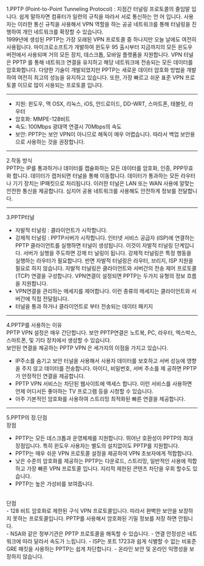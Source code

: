 1.PPTP (Point-to-Point Tunneling Protocol) : 지점간 터널링 프로토콜의 줄임말 입니다. 쉽게 말하자면 컴퓨터가 일련의 규칙을 따라서 서로 통신하는 언
어 입니다. 사용자는 이러한 통신 규칙을 사용해서 VPN 역할을 하는 공공 네트워크를 통해 터널링을 진행하여 개인 네트워크를 확장할 수 있습니다. <br>
1999년에 생성된 PPTP는 가장 오래된 VPN 프로토콜 중 하나지만 오늘 날에도 여전히 사용됩니다. 마이크로소프트가 개발하여 윈도우 95 출시부터 지금까지의 
모든 윈도우 버전에서 사용되며 거의 모든 장치, 데스크톱, 모바일 플랫폼을 지원합니다. VPN 터널은 PPTP 를 통해 네트워크 연결을 유지하고 해당 네트워크에
전송되는 모든 데이터를 암호화합니다. 다양한 기술이 개발되었지만 PPTP는 새로운 데이터 암호화 방법을 개발하여 여전히 최고의 성능을 유지하고 있습니다.
또한, 가장 빠르고 쉬운 표준 VPN 프로토콜 이므로 많이 사용되는 프로토콜 입니다.

-----

- 지원: 윈도우, 맥 OSX, 리눅스, iOS, 안드로이드, DD-WRT, 스마트폰, 태블릿, 라우터
- 암호화: MMPE-128비트
- 속도: 100Mbps 광대역 연결시 70Mbps의 속도
- 보안: PPTP는 보안 VPN이 아니므로 해독이 매우 어렵습니다. 따라서 백업 보안용으로 사용하는 것을 권장합니다.

-----

2.작동 방식 <br>
PPTP는 IP를 통과하거나 데이터를 캡슐화하는 모든 데이터를 암호화, 인증, PPP무효화 합니다. 데이터가 캡처되면 터널을 통해 이동합니다. 데이터가 통과하는
모든 라우터나 기기 장치는 IP패킷으로 처리됩니다. 이러한 터널은 LAN 또는 WAN  사용에 알맞는 안전한 통신을 제공합니다. 심지어 공용 네트워크를 사용해도
안전하게 정보를 전달합니다.

-----

3.PPTP터널 <br>
- 자발적 터널링 : 클라이언트가 시작합니다.
- 강제적 터널링 : PPTP서버가 시작합니다.
인터넷 서비스 공급자 (ISP)에 연결하는 PPTP 클라이언트를 실행하면 터널이 생성됩니다. 이것이 자발적 터널링 단계입니다. 서버가 실행을 주도하면 강제 터
널링이 됩니다. 강제적 터널링은 특정 행동을 실행하는 라우터가 필요합니다. 반면 자발적 터널링은 라우터, 브리지, ISP 지원을 필요로 하지 않습니다. 
자발적 터널링은 클라이언트와 서버간의 전송 제어 프로토콜(TCP) 연결을 구성합니다. VPN연결이 설정되면 PPTP는 두가지 유형의 정보 흐름을 지원합니다.
- VPN연결을 관리하는 메세지를 제어합니다. 이런 종류의 메세지는 클라이언트와 서버간에 직접 전달됩니다.
- 터널을 통과 하거나 클라이언트로 부터 전송되는 데이터 패키지

-----

4.PPTP를 사용하는 이유 <br>
PPTP VPN 설정은 매우 간단합니다. 보안 PPTP연결은 노트북, PC, 라우터, 엑스박스, 스마트폰, 및 기타 장치에서 생성할 수 있습니다. <br>
보안된 연결을 제공하는 PPTP VPN 은 세가지의 이점을 가지고 있습니다.
- IP주소를 숨기고 보안 터널을 사용해서 사용자 데이터를 보호하고 서버 성능에 영향을 주지 않고 데이터를 전송합니다. 아이디, 비밀번호, 서버 주소를 제
공하면 PPTP가 안정적인 연결을 제공합니다. <br>
- PPTP VPN 서비스는 차단된 웹사이트에 액세스 합니다. 이런 서비스를 사용하면 언제 어디서든 좋아하는 TV 프로그램 등을 시청할 수 있습니다.
- 아주 기본적인 암호화를 사용하여 스트리밍 최적화된 빠른 연결을 제공합니다.

-----

5.PPTP의 장.단점 <br>
장점 <br>
- PPTP는 모든 데스크톱과 운영체제를 지원합니다. 뛰어난 호환성이 PPTP의 최대 장점입니다. 특히 윈도우 사용자는 별도의 설치없이도 PPTP를 지원합니다.
- PPTP는 매우 쉬운 VPN 프로토콜 설정을 제공하여 VPN 초보자에게 적합합니다.
- 낮은 수준의 암호화를 제공하는 PPTP는 다운로드, 스트리밍, 일반적인 사용에 적합하고 가장 빠른 VPN 프로토콜 입니다. 지리적 제한된 콘텐츠 차단을 우회
할수도 있습니다. <br>
- PPTP는 높은 가성비를 보여줍니다.
<br>
단점 <br>
- 128 비트 암호화로 제한된 구식 VPN 프로토콜입니다. 따라서 완벽한 보안을 보장하지 못하는 프로토콜입니다. PPTP를 사용해서 암호화된 기밀 정보를 저장
하면 안됩니다. <br>
- NSA와 같은 정부기관은 PPTP 프로토콜을 해독할 수 있습니다.
- 연결 안정성은 네트워크에 따라 달라서 속도가 느립니다.
- ISP는 포트 1723과 쉽게 식별할 수 없는 비표준 GRE 패킷을 사용하는 PPTP는 쉽게 차단합니다.
- 온라인 보안 및 온라인 익명성을 보장하지 않습니다.
